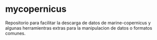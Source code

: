 # mycopernicus
Repositorio para facilitar la descarga de datos de marine-copernicus y algunas herramientras extras para la manipulacion de datos o formatos comunes.

